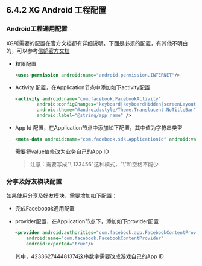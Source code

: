 ## 6.4.2 XG Android 工程配置

### Android工程通用配置

XG所需要的配置在官方文档都有详细说明，下面是必须的配置，有其他不明白的，可以参考[信鸽官方文档](http://developer.qq.com/wiki/xg/Android接入/Android%20SDK快速接入/Android%20SDK快速接入.html)

* 权限配置

  ```xml
  <uses-permission android:name="android.permission.INTERNET"/>
  ```

* Activity 配置，在Application节点中添加如下activity配置

  ```xml
  <activity android:name="com.facebook.FacebookActivity"
          android:configChanges="keyboard|keyboardHidden|screenLayout|screenSize|orientation"
          android:theme="@android:style/Theme.Translucent.NoTitleBar"
          android:label="@string/app_name" />
  ```

* App Id 配置，在Application节点中添加如下配置，其中值为字符串类型

  ```xml
  <meta-data android:name="com.facebook.sdk.ApplicationId" android:value="\ 123456"/>
  ```

  需要将value值修改为业务自己的App ID
  
  > 注意：需要写成"\\ 123456"这种模式，"\\"和空格不能少

### 分享及好友模块配置

如果使用分享及好友模块，需要增加如下配置：

* 完成Faceboook通用配置
  
* provider配置，在Application节点下，添加如下provider配置

  ```xml
  <provider android:authorities="com.facebook.app.FacebookContentProvider423362744481374" 
      android:name="com.facebook.FacebookContentProvider" 
      android:exported="true"/>
  ```
  
  其中，423362744481374这串数字需要改成游戏自己的App ID